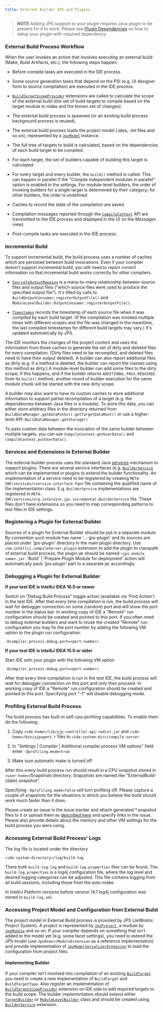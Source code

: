```yaml
---
title: External Builder API and Plugins
---
```

<!-- Copyright 2000-2020 JetBrains s.r.o. and other contributors. Use of this source code is governed by the Apache 2.0 license that can be found in the LICENSE file. -->

> **NOTE** Adding JPS support to your plugin requires Java plugin to be present for it to work. Please see [Plugin Dependencies](/basics/plugin_structure/plugin_dependencies.md) on how to setup your plugin with required dependency.

### External Build Process Workflow

When the user invokes an action that involves executing an external build (Make, Build Artifacts, etc.), the following steps happen:

*  Before-compile tasks are executed in the IDE process.

*  Some source generation tasks that depend on the PSI (e.g. UI designer form to source compilation) are executed in the IDE process.

*  [`BuildTargetScopeProvider`](upsource:///java/compiler/impl/src/com/intellij/compiler/impl/BuildTargetScopeProvider.java) extensions are called to calculate the scope of the external build (the set of build targets to compile based on the target module to make and the known set of changes).

*  The external build process is spawned (or an existing build process background process is reused).

*  The external build process loads the project model (.idea, .iml files and so on), represented by a [`JpsModel`](upsource:///jps/model-api/src/org/jetbrains/jps/model/JpsModel.java) instance.

*  The full tree of targets to build is calculated, based on the dependencies of each build target to be compiled.

*  For each target, the set of builders capable of building this target is calculated.

*  For every target and every builder, the `build()` method is called. This can happen in parallel if the "Compile independent modules in parallel" option is enabled in the settings. For module-level builders, the order of invoking builders for a single target is determined by their category; for other builders, the order is undefined.

*  Caches to record the state of the compilation are saved.

*  Compilation messages reported through the [`CompileContext`](upsource:///jps/jps-builders/src/org/jetbrains/jps/incremental/CompileContext.java) API are transmitted to the IDE process and displayed in the UI (in the *Messages* view).

*  Post-compile tasks are executed in the IDE process.

### Incremental Build

To support incremental build, the build process uses a number of caches which are persisted between build invocations. Even if your compiler doesn't support incremental build, you still need to report correct information so that incremental build works correctly for other compilers.

*  [`SourceToOutputMapping`](upsource:///jps/jps-builders/src/org/jetbrains/jps/builders/storage/SourceToOutputMapping.java) is a many-to-many relationship between source files and output files ("which source files were used to produce the specified output file"). It's filled by calls to `BuildOutputConsumer.registerOutputFile()` and `ModuleLevelBuilder.OutputConsumer.registerOutputFile()`.

*  [`Timestamps`](upsource:///jps/jps-builders/src/org/jetbrains/jps/incremental/storage/Timestamps.java) records the timestamp of each source file when it was compiled by each build target. (If the compilation was invoked multiple times with different scopes and the file was changed in the meantime, the last compiled timestamps for different build targets may vary.) It's updated automatically by JPS.

The IDE monitors the changes of the project content and uses the information from those caches to generate the set of dirty and deleted files for every compilation. (Dirty files need to be recompiled, and deleted files need to have their output deleted). A builder can also report additional files as dirty (e.g. if a method is deleted, the builder can report the classes using this method as dirty.) A module-level builder can add some files to the dirty scope; if this happens, and if the builder returns `ADDITIONAL_PASS_REQUIRED` from its `build()` method, another round of builder execution for the same module chunk will be started with the new dirty scope.

A builder may also want to have its custom caches to store additional information to support partial recompilation of a target (e.g. the dependencies between Java files in a module). To store this data, you can either store arbitrary files in the directory returned from `BuildDataManager.getDataPaths().getTargetDataRoot()` or use a higher-level API: `BuildDataManager.getStorage()`

To pass custom data between the invocation of the same builder between multiple targets, you can use `CompileContext.getUserData()` and `CompileContext.putUserData()`.

### Services and Extensions in External Builder

The external builder process uses the standard Java
[services](https://docs.oracle.com/javase/8/docs/api/java/util/ServiceLoader.html)
mechanism to support plugins. There are several service interfaces (e.g. [`BuilderService`](upsource:///jps/jps-builders/src/org/jetbrains/jps/incremental/BuilderService.java) which can be implemented in plugins to extend the builder functionality. An implementation of a service need to be registered by creating `META-INF/services/<service-interface-fqn>` file containing the qualified name of the implementation class. E.g. `BuilderService` implementations are registered in `META-INF/services/org.jetbrains.jps.incremental.BuilderService` file. These files don't have extensions so you need to map corresponding patterns to text files in IDE settings.

### Registering a Plugin for External Builder

Sources of a plugin for External Builder should be put in a separate module. By convention such module has name '...-jps-plugin' and its sources are placed under 'jps-plugin' directory in the main plugin directory. Use `com.intellij.compileServer.plugin` extension to add the plugin to classpath of external build process, the plugin jar should be named `<jps module name>.jar`. 'Build' \| 'Prepare Plugin Module for deployment' action will automatically pack 'jps-plugin' part to a separate jar accordingly.

### Debugging a Plugin for External Builder

**If your test IDE is IntelliJ IDEA 16.0 or newer**

Switch on "Debug Build Process" toggle action (available via 'Find Action') in the test IDE. After that every time compilation is run, the build  process will wait for debugger connection on some (random) port and will show the port number in the status bar. In working copy of IDE a "Remote" run configuration should be created and pointed to this port. If you often need to debug external builders and want to reuse the created "Remote" run configuration you may fix the port number by adding the following VM option to the plugin run configuration:

```
-Dcompiler.process.debug.port=<port-number>
```


**If your test IDE is IntelliJ IDEA 15.0 or older**

Start IDE with your plugin with the following VM option

```
-Dcompiler.process.debug.port=<port-number>
```


After that every time compilation is run in the test IDE, the build  process will wait for debugger connection on this port and only then proceed.  In working copy of IDE a "Remote" run configuration should be created and pointed to this port. Specifying port "-1" will disable debugging mode.

### Profiling External Build Process

The build process has built-in self-cpu-profiling capabilities. To enable them do the following:

1. Copy `<ide-home>/lib/yjp-controller-api-redist.jar` and `<ide-home>/bin/yjpagent.*`  files to `<ide-system-dir>/compile-server`

2. In "Settings \| Compiler \| Additional compiler process VM options" field enter `-Dprofiling.mode=true`

3. Make sure automatic make is turned off

After this every build process run should result in a CPU snapshot stored in `<user-home>`/Snapshots directory.
Snapshots are named like "ExternalBuild\-\{date\}.snapshot".

Specifying `-Dprofiling.mode=false` will turn profiling off.
Please capture a couple of snapshots for the situations in which you believe the build should work much faster than it does.

Please create an issue in the issue tracker and attach generated \*.snapshot files to it or upload them
as [described here](https://intellij-support.jetbrains.com/hc/en-us/articles/206869619) and specify links in the issue.
Please also provide details about the memory and other VM settings for the build process you were using.


### Accessing External Build Process' Logs

The log file is located under the directory

```
<ide-system-directory>/log/build-log
```

There both `build-log.log` and `build-log.properties` files can be found.
The `build-log.properties` is a log4j configuration file, where the log level and desired logging categories can be adjusted. 
This file contains logging from all  build sessions, including those from the auto-make.

In IntelliJ Platform versions before version 14.1 log4j configuration was stored in `build-log.xml`.

### Accessing Project Model and Configuration from External Build

The project model in External Build process is provided by JPS (*JetBrains Project System*).
A project is represented by [`JpsProject`](upsource:///jps/model-api/src/org/jetbrains/jps/model/JpsProject.java), a module by [`JpsModule`](upsource:///jps/model-api/src/org/jetbrains/jps/model/JpsProject.java) and so on.
If your compiler depends on something that isn't added to the model yet (e.g. some facet settings),
you need to extend the JPS model (use `JpsOsmorcModuleExtension` as a reference implementation) and provide implementation of
[`JpsModelSerializerExtension`](upsource:///jps/model-serialization/src/org/jetbrains/jps/model/serialization/JpsModelSerializerExtension.java) to load the configuration from project files.

#### Implementing Builder

If your compiler isn't involved into compilation of an existing [`BuildTarget`](upsource:///jps/jps-builders/src/org/jetbrains/jps/builders/BuildTarget.java) you need to create a new implementation of `BuildTarget` and `BuildTargetType`. Also register an implementation of [`BuildTargetScopeProvider`](upsource:///java/compiler/impl/src/com/intellij/compiler/impl/BuildTargetScopeProvider.java) extension on IDE side to add required targets to the build scope.
The builder implementation should extend either [`TargetBuilder`](upsource:///jps/jps-builders/src/org/jetbrains/jps/incremental/TargetBuilder.java) or [`ModuleLevelBuilder`](upsource:///jps/jps-builders/src/org/jetbrains/jps/incremental/ModuleLevelBuilder.java) class and should be created using [`BuilderService`](upsource:///jps/jps-builders/src/org/jetbrains/jps/incremental/BuilderService.java) extension.


